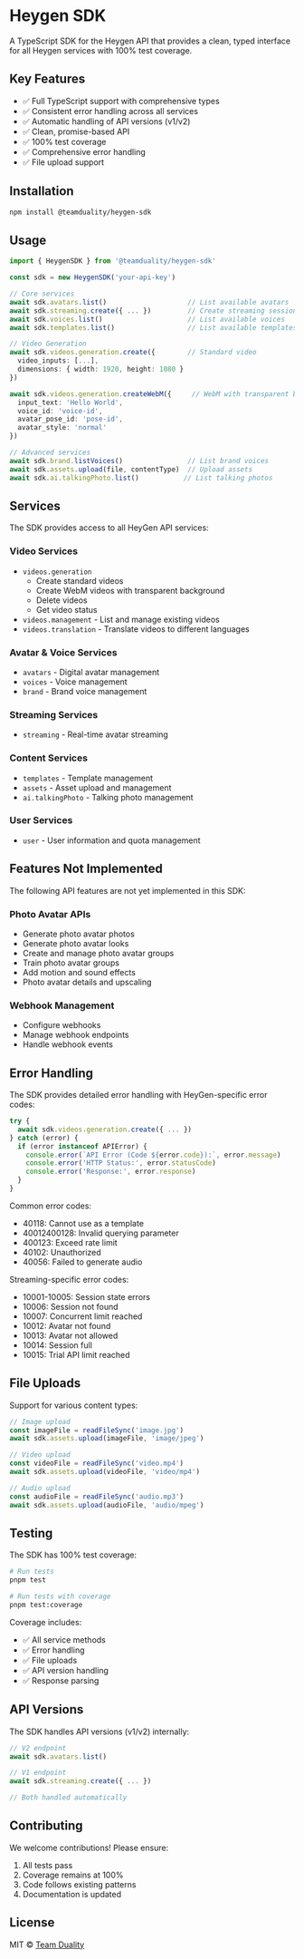 # Heygen SDK

A TypeScript SDK for the Heygen API that provides a clean, typed interface for all Heygen services with 100% test coverage.

## Key Features

- ✅ Full TypeScript support with comprehensive types
- ✅ Consistent error handling across all services
- ✅ Automatic handling of API versions (v1/v2)
- ✅ Clean, promise-based API
- ✅ 100% test coverage
- ✅ Comprehensive error handling
- ✅ File upload support

## Installation

```bash
npm install @teamduality/heygen-sdk
```

## Usage

```typescript
import { HeygenSDK } from '@teamduality/heygen-sdk'

const sdk = new HeygenSDK('your-api-key')

// Core services
await sdk.avatars.list()                    // List available avatars
await sdk.streaming.create({ ... })         // Create streaming session
await sdk.voices.list()                     // List available voices
await sdk.templates.list()                  // List available templates

// Video Generation
await sdk.videos.generation.create({        // Standard video
  video_inputs: [...],
  dimensions: { width: 1920, height: 1080 }
})

await sdk.videos.generation.createWebM({     // WebM with transparent background
  input_text: 'Hello World',
  voice_id: 'voice-id',
  avatar_pose_id: 'pose-id',
  avatar_style: 'normal'
})

// Advanced services
await sdk.brand.listVoices()                // List brand voices
await sdk.assets.upload(file, contentType)  // Upload assets
await sdk.ai.talkingPhoto.list()           // List talking photos
```

## Services

The SDK provides access to all HeyGen API services:

### Video Services

- `videos.generation`
  - Create standard videos
  - Create WebM videos with transparent background
  - Delete videos
  - Get video status
- `videos.management` - List and manage existing videos
- `videos.translation` - Translate videos to different languages

### Avatar & Voice Services

- `avatars` - Digital avatar management
- `voices` - Voice management
- `brand` - Brand voice management

### Streaming Services

- `streaming` - Real-time avatar streaming

### Content Services

- `templates` - Template management
- `assets` - Asset upload and management
- `ai.talkingPhoto` - Talking photo management

### User Services

- `user` - User information and quota management

## Features Not Implemented

The following API features are not yet implemented in this SDK:

### Photo Avatar APIs

- Generate photo avatar photos
- Generate photo avatar looks
- Create and manage photo avatar groups
- Train photo avatar groups
- Add motion and sound effects
- Photo avatar details and upscaling

### Webhook Management

- Configure webhooks
- Manage webhook endpoints
- Handle webhook events

## Error Handling

The SDK provides detailed error handling with HeyGen-specific error codes:

```typescript
try {
  await sdk.videos.generation.create({ ... })
} catch (error) {
  if (error instanceof APIError) {
    console.error(`API Error (Code ${error.code}):`, error.message)
    console.error('HTTP Status:', error.statusCode)
    console.error('Response:', error.response)
  }
}
```

Common error codes:

- 40118: Cannot use as a template
- 40012400128: Invalid querying parameter
- 400123: Exceed rate limit
- 40102: Unauthorized
- 40056: Failed to generate audio

Streaming-specific error codes:

- 10001-10005: Session state errors
- 10006: Session not found
- 10007: Concurrent limit reached
- 10012: Avatar not found
- 10013: Avatar not allowed
- 10014: Session full
- 10015: Trial API limit reached

## File Uploads

Support for various content types:

```typescript
// Image upload
const imageFile = readFileSync('image.jpg')
await sdk.assets.upload(imageFile, 'image/jpeg')

// Video upload
const videoFile = readFileSync('video.mp4')
await sdk.assets.upload(videoFile, 'video/mp4')

// Audio upload
const audioFile = readFileSync('audio.mp3')
await sdk.assets.upload(audioFile, 'audio/mpeg')
```

## Testing

The SDK has 100% test coverage:

```bash
# Run tests
pnpm test

# Run tests with coverage
pnpm test:coverage
```

Coverage includes:

- ✅ All service methods
- ✅ Error handling
- ✅ File uploads
- ✅ API version handling
- ✅ Response parsing

## API Versions

The SDK handles API versions (v1/v2) internally:

```typescript
// V2 endpoint
await sdk.avatars.list()

// V1 endpoint
await sdk.streaming.create({ ... })

// Both handled automatically
```

## Contributing

We welcome contributions! Please ensure:

1. All tests pass
2. Coverage remains at 100%
3. Code follows existing patterns
4. Documentation is updated

## License

MIT © [Team Duality](https://github.com/teamduality)
